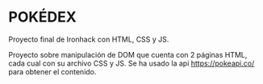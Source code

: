 # POKÉDEX
Proyecto final de Ironhack con HTML, CSS y JS.

Proyecto sobre manipulación de DOM que cuenta con 2 páginas HTML, cada cual con su archivo CSS y JS.
Se ha usado la api https://pokeapi.co/ para obtener el contenido.
